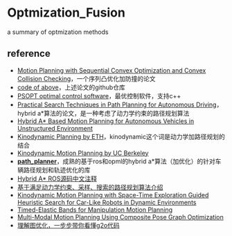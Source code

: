 # Optmization_Fusion
a summary of optmization methods

## reference

* [Motion Planning with Sequential Convex Optimization and Convex Collision Checking](https://rll.berkeley.edu/~sachin/papers/Schulman-IJRR2014.pdf)，一个序列凸优化加防撞的论文
* [code of above](https://github.com/joschu/trajopt)，上述论文的github仓库
* [PSOPT optimal control software](https://www.psopt.net/home)，最优控制软件，支持c++
* [Practical Search Techniques in Path Planning for Autonomous Driving](https://ai.stanford.edu/~ddolgov/papers/dolgov_gpp_stair08.pdf)，hybrid a*算法的论文，是一种考虑了动力学约束的路径规划算法
* [Hybrid A* Based Motion Planning for Autonomous Vehicles in Unstructured Environment](https://ieeexplore.ieee.org/stamp/stamp.jsp?tp=&arnumber=8702779)
* [Kinodynamic Planning by ETH](https://stanfordasl.github.io/wp-content/papercite-data/pdf/Schmerling.Pavone.EOR19.pdf)，kinodynamic这个词是动力学加路径规划的结合
* [Kinodynamic Motion Planning by UC Berkeley](https://people.eecs.berkeley.edu/~jfc/papers/93/DXCRjacm93.pdf)
* **[path_planner](https://github.com/karlkurzer/path_planner)**，成熟的基于ros和opml的hybrid a*算法（加优化）的针对车辆路径规划和轨迹优化的库
* [Hybrid A* ROS源码中文注释](https://github.com/teddyluo/hybrid-a-star-annotation)
* [基于满足动力学约束、采样、搜索的路径规划算法介绍](https://juejin.cn/post/7100868639615614989)
* [Kinodynamic Motion Planning with Space-Time Exploration Guided Heuristic Search for Car-Like Robots in Dynamic Environments](https://mediatum.ub.tum.de/doc/1280472/1280472.pdf)
* [Timed-Elastic Bands for Manipulation Motion Planning](https://upcommons.upc.edu/bitstream/handle/2117/182055/2302-Timed-Elastic-Bands-for-Manipulation-Motion-Planning.pdf)
* [Multi-Modal Motion Planning Using Composite Pose Graph Optimization](https://dspace.mit.edu/bitstream/handle/1721.1/145380/2107.02384.pdf?sequence=2&isAllowed=y)
* [理解图优化，一步步带你看懂g2o代码 ](https://blog.51cto.com/u_14411234/3223690)

